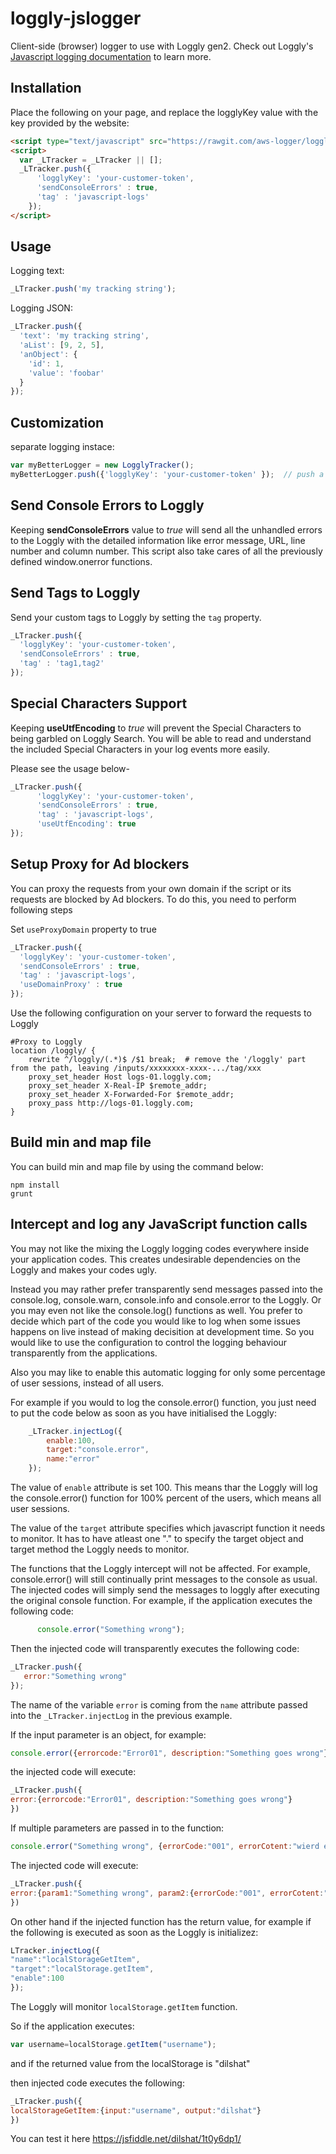 loggly-jslogger
===============

Client-side (browser) logger to use with Loggly gen2. Check out Loggly's [Javascript logging documentation](https://www.loggly.com/docs/javascript/) to learn more.

Installation
------------


Place the following on your page, and replace the logglyKey value with the key provided by the website:
```html
<script type="text/javascript" src="https://rawgit.com/aws-logger/loggly-jslogger/master/src/loggly.tracker.js" async></script>
<script>
  var _LTracker = _LTracker || [];
  _LTracker.push({
      'logglyKey': 'your-customer-token',
      'sendConsoleErrors' : true,
      'tag' : 'javascript-logs'
    });
</script>
```
Usage
-----
Logging text:
```javascript
_LTracker.push('my tracking string');
```

Logging JSON:
```javascript
_LTracker.push({
  'text': 'my tracking string',
  'aList': [9, 2, 5],
  'anObject': {
    'id': 1,
    'value': 'foobar'
  }
});
```

Customization
-------------

separate logging instace:
```javascript
var myBetterLogger = new LogglyTracker();
myBetterLogger.push({'logglyKey': 'your-customer-token' });  // push a loggly key to initialize
```

Send Console Errors to Loggly
----
Keeping <strong>sendConsoleErrors</strong> value to <i>true</i> will send all the unhandled errors to the Loggly with the detailed information like error message, URL, line number and column number. This script also take cares of all the previously defined window.onerror functions.

Send Tags to Loggly
----

Send your custom tags to Loggly by setting the `tag` property.

```Javascript
_LTracker.push({
  'logglyKey': 'your-customer-token',
  'sendConsoleErrors' : true,
  'tag' : 'tag1,tag2'
});
```

Special Characters Support
----
Keeping <strong>useUtfEncoding</strong> to <i>true</i> will prevent the Special Characters to being garbled on Loggly Search. You will be able to read and understand the included Special Characters in your log events more easily.

Please see the usage  below-

```Javascript
_LTracker.push({
      'logglyKey': 'your-customer-token',
      'sendConsoleErrors' : true,
      'tag' : 'javascript-logs',
      'useUtfEncoding': true
});
```

Setup Proxy for Ad blockers
----------
You can proxy the requests from your own domain if the script or its requests are blocked by Ad blockers. To do this, you need to perform following steps

Set `useProxyDomain` property to true

```Javascript
_LTracker.push({
  'logglyKey': 'your-customer-token',
  'sendConsoleErrors' : true,
  'tag' : 'javascript-logs',
  'useDomainProxy' : true
});
```

Use the following configuration on your server to forward the requests to Loggly

```
#Proxy to Loggly
location /loggly/ {
    rewrite ^/loggly/(.*)$ /$1 break;  # remove the '/loggly' part from the path, leaving /inputs/xxxxxxxx-xxxx-.../tag/xxx
	proxy_set_header Host logs-01.loggly.com;
	proxy_set_header X-Real-IP $remote_addr;
	proxy_set_header X-Forwarded-For $remote_addr;
	proxy_pass http://logs-01.loggly.com;
}
```

Build min and map file
----------
You can build min and map file by using the command below:
```
npm install
grunt
```

Intercept and log any JavaScript function calls
----------

You may not like the mixing the Loggly logging codes everywhere inside your application codes. This creates undesirable dependencies on the Loggly  and makes your codes ugly.

Instead you may rather prefer transparently send messages passed into the console.log, console.warn, console.info and console.error to the Loggly. Or you may even not like the console.log() functions as well. You prefer to decide which part of the code you would like to log when some issues happens on live instead of making decisition at development time. So you would like to use the configuration to control the logging behaviour transparently from the applications.

Also you may like to enable this automatic logging for only some percentage of user sessions, instead of all users.


For example if you would to log the console.error() function, you just need to put the code below as soon as you have initialised the Loggly:
```Javascript
    _LTracker.injectLog({
        enable:100,
        target:"console.error",
        name:"error"
    });
```
The value of ```enable``` attribute is set 100. This means thar the Loggly will log the console.error() function for 100% percent of the users, which means all user sessions.

The value of the ```target``` attribute specifies which javascript function it needs to monitor. It has to have atleast one "." to specify the target object and target method the Loggly needs to monitor.

The functions that the Loggly intercept will not be affected. For example, console.error() will still continually print messages to the console as usual. The injected codes will simply send the messages to loggly after executing the original console function. For example, if the application executes the following code:
```Javascript   
      console.error("Something wrong");
```   
Then the injected code will transparently executes the following code:

```Javascript
_LTracker.push({
   error:"Something wrong"
});
```

The name of the variable ```error``` is coming from the ```name``` attribute passed into the ```_LTracker.injectLog```  in the previous example.

If the input parameter is an object, for example:

```Javascript
console.error({errorcode:"Error01", description:"Something goes wrong"});
```
the injected code will execute:

```Javascript
_LTracker.push({
error:{errorcode:"Error01", description:"Something goes wrong"}
})
```
If multiple parameters are passed in to the function:

```Javascript
console.error("Something wrong", {errorCode:"001", errorCotent:"wierd error"});
```

The injected code will execute:
```Javascript
_LTracker.push({
error:{param1:"Something wrong", param2:{errorCode:"001", errorCotent:"wierd error"}}
})
```

On other hand if the injected function has the return value, for example if the following is executed as soon as the Loggly is initializez:

```Javascript
LTracker.injectLog({
"name":"localStorageGetItem",
"target":"localStorage.getItem",
"enable":100
});
```
The Loggly will monitor ```localStorage.getItem``` function.

So if the application executes:
```Javascript
var username=localStorage.getItem("username");
```

and if the returned value from the localStorage is "dilshat"

then injected code executes the following:
```Javascript
_LTracker.push({
localStorageGetItem:{input:"username", output:"dilshat"}
})
```
You can test it here https://jsfiddle.net/dilshat/1t0y6dp1/
